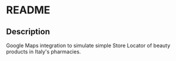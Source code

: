 # README

## Description

Google Maps integration to simulate simple Store Locator of beauty products in Italy's pharmacies.